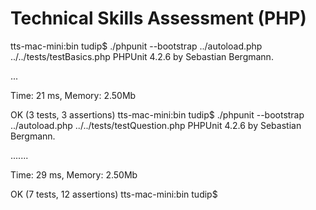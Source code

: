 Technical Skills Assessment (PHP)
=================================

tts-mac-mini:bin tudip$ ./phpunit --bootstrap ../autoload.php ../../tests/testBasics.php
PHPUnit 4.2.6 by Sebastian Bergmann.

...

Time: 21 ms, Memory: 2.50Mb

OK (3 tests, 3 assertions)
tts-mac-mini:bin tudip$ ./phpunit --bootstrap ../autoload.php ../../tests/testQuestion.php
PHPUnit 4.2.6 by Sebastian Bergmann.

.......

Time: 29 ms, Memory: 2.50Mb

OK (7 tests, 12 assertions)
tts-mac-mini:bin tudip$
